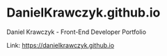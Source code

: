 # DanielKrawczyk.github.io
Daniel Krawczyk - Front-End Developer Portfolio

Link: https://danielkrawczyk.github.io
